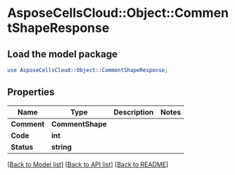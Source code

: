 # AsposeCellsCloud::Object::CommentShapeResponse 

## Load the model package
```perl
use AsposeCellsCloud::Object::CommentShapeResponse;
```

## Properties
Name | Type | Description | Notes
------------ | ------------- | ------------- | -------------
**Comment** | **CommentShape** |  |
**Code** | **int** |  |
**Status** | **string** |  |  

[[Back to Model list]](../README.md#documentation-for-models) [[Back to API list]](../README.md#documentation-for-api-endpoints) [[Back to README]](../README.md)

